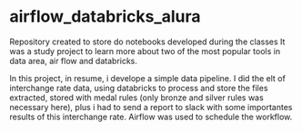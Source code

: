 # airflow_databricks_alura
Repository created to store do notebooks developed during the classes
It was a study project to learn more about two of the most popular tools in data area, air flow and databricks.

In this project, in resume, i develope a simple data pipeline.
I did the elt of interchange rate data, using databricks to process and store the files extracted, stored with medal rules (only bronze and silver rules was necessary here), plus i had to send a report to slack with some importantes results of this interchange rate.
Airflow was used to schedule the workflow.
